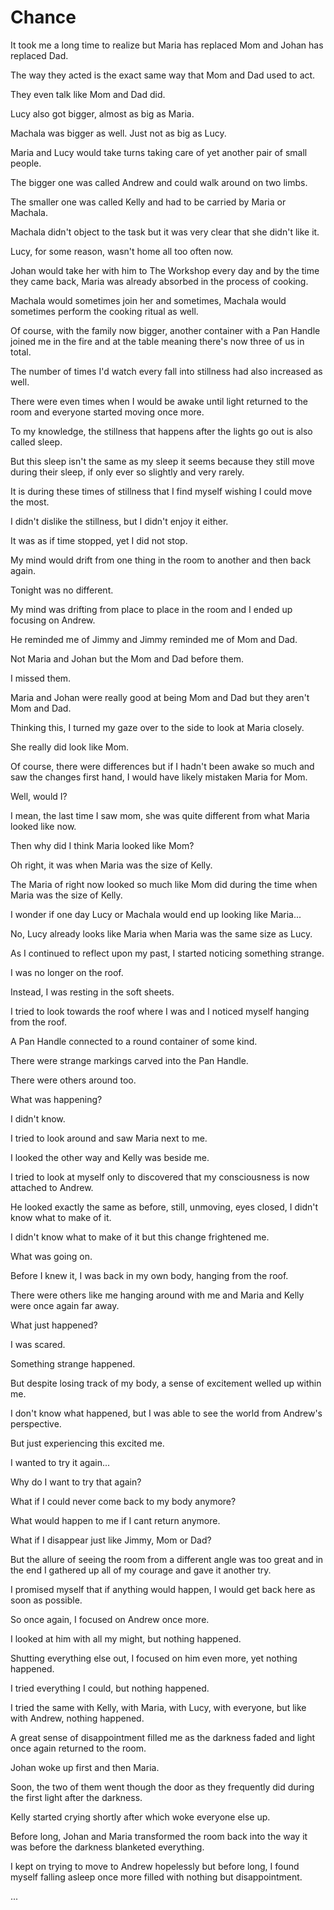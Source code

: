 # Chance

It took me a long time to realize but Maria has replaced Mom and Johan has replaced Dad. 

The way they acted is the exact same way that Mom and Dad used to act.

They even talk like Mom and Dad did.

Lucy also got bigger, almost as big as Maria.

Machala was bigger as well. Just not as big as Lucy.

Maria and Lucy would take turns taking care of yet another pair of small people.

The bigger one was called Andrew and could walk around on two limbs.

The smaller one was called Kelly and had to be carried by Maria or Machala.

Machala didn't object to the task but it was very clear that she didn't like it.

Lucy, for some reason, wasn't home all too often now.

Johan would take her with him to The Workshop every day and by the time they came back, Maria was already absorbed in the process of cooking.

Machala would sometimes join her and sometimes, Machala would sometimes perform the cooking ritual as well.

Of course, with the family now bigger, another container with a Pan Handle joined me in the fire and at the table meaning there's now three of us in total.

The number of times I'd watch every fall into stillness had also increased as well.

There were even times when I would be awake until light returned to the room and everyone started moving once more.

To my knowledge, the stillness that happens after the lights go out is also called sleep.

But this sleep isn't the same as my sleep it seems because they still move during their sleep, if only ever so slightly and very rarely.

It is during these times of stillness that I find myself wishing I could move the most.

I didn't dislike the stillness, but I didn't enjoy it either.

It was as if time stopped, yet I did not stop.

My mind would drift from one thing in the room to another and then back again.

Tonight was no different. 

My mind was drifting from place to place in the room and I ended up focusing on Andrew.

He reminded me of Jimmy and Jimmy reminded me of Mom and Dad. 

Not Maria and Johan but the Mom and Dad before them. 

I missed them.

Maria and Johan were really good at being Mom and Dad but they aren't Mom and Dad.

Thinking this, I turned my gaze over to the side to look at Maria closely.

She really did look like Mom. 

Of course, there were differences but if I hadn't been awake so much and saw the changes first hand, I would have likely mistaken Maria for Mom.

Well, would I?

I mean, the last time I saw mom, she was quite different from what Maria looked like now.

Then why did I think Maria looked like Mom?

Oh right, it was when Maria was the size of Kelly.

The Maria of right now looked so much like Mom did during the time when Maria was the size of Kelly.

I wonder if one day Lucy or Machala would end up looking like Maria...

No, Lucy already looks like Maria when Maria was the same size as Lucy.

As I continued to reflect upon my past, I started noticing something strange.

I was no longer on the roof.

Instead, I was resting in the soft sheets.

I tried to look towards the roof where I was and I noticed myself hanging from the roof.

A Pan Handle connected to a round container of some kind.

There were strange markings carved into the Pan Handle. 

There were others around too. 

What was happening?

I didn't know.

I tried to look around and saw Maria next to me.

I looked the other way and Kelly was beside me.

I tried to look at myself only to discovered that my consciousness is now attached to Andrew.

He looked exactly the same as before, still, unmoving, eyes closed, I didn't know what to make of it.

I didn't know what to make of it but this change frightened me.

What was going on.

Before I knew it, I was back in my own body, hanging from the roof.

There were others like me hanging around with me and Maria and Kelly were once again far away.

What just happened?

I was scared.

Something strange happened.

But despite losing track of my body, a sense of excitement welled up within me.

I don't know what happened, but I was able to see the world from Andrew's perspective.

But just experiencing this excited me.

I wanted to try it again...

Why do I want to try that again?

What if I could never come back to my body anymore?

What would happen to me if I cant return anymore.

What if I disappear just like Jimmy, Mom or Dad?

But the allure of seeing the room from a different angle was too great and in the end I gathered up all of my courage and gave it another try.

I promised myself that if anything would happen, I would get back here as soon as possible.

So once again, I focused on Andrew once more.

I looked at him with all my might, but nothing happened.

Shutting everything else out, I focused on him even more, yet nothing happened.

I tried everything I could, but nothing happened. 

I tried the same with Kelly, with Maria, with Lucy, with everyone, but like with Andrew, nothing happened.

A great sense of disappointment filled me as the darkness faded and light once again returned to the room. 

Johan woke up first and then Maria.

Soon, the two of them went though the door as they frequently did during the first light after the darkness.

Kelly started crying shortly after which woke everyone else up.

Before long, Johan and Maria transformed the room back into the way it was before the darkness blanketed everything.

I kept on trying to move to Andrew hopelessly but before long, I found myself falling asleep once more filled with nothing but disappointment. 

...